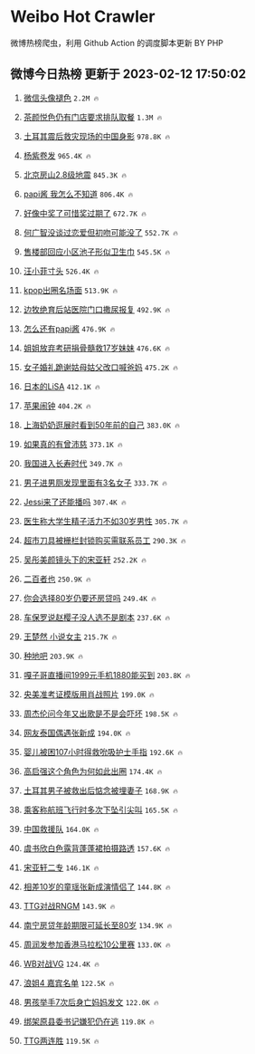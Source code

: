# Weibo Hot Crawler 



微博热榜爬虫，利用 Github Action 的调度脚本更新 BY PHP 


## 微博今日热榜 更新于 2023-02-12 17:50:02 
1. [微信头像褪色](https://s.weibo.com/weibo?q=%E5%BE%AE%E4%BF%A1%E5%A4%B4%E5%83%8F%E8%A4%AA%E8%89%B2&t=31&band_rank=1&Refer=top) `2.2M 🔥` 

1. [茶颜悦色仍有门店要求排队取餐](https://s.weibo.com/weibo?q=%23%E8%8C%B6%E9%A2%9C%E6%82%A6%E8%89%B2%E4%BB%8D%E6%9C%89%E9%97%A8%E5%BA%97%E8%A6%81%E6%B1%82%E6%8E%92%E9%98%9F%E5%8F%96%E9%A4%90%23&t=31&band_rank=2&Refer=top) `1.3M 🔥` 

1. [土耳其震后救灾现场的中国身影](https://s.weibo.com/weibo?q=%23%E5%9C%9F%E8%80%B3%E5%85%B6%E9%9C%87%E5%90%8E%E6%95%91%E7%81%BE%E7%8E%B0%E5%9C%BA%E7%9A%84%E4%B8%AD%E5%9B%BD%E8%BA%AB%E5%BD%B1%23&t=31&band_rank=3&Refer=top) `978.8K 🔥` 

1. [杨紫卷发](https://s.weibo.com/weibo?q=%23%E6%9D%A8%E7%B4%AB%E5%8D%B7%E5%8F%91%23&t=31&band_rank=4&Refer=top) `965.4K 🔥` 

1. [北京房山2.8级地震](https://s.weibo.com/weibo?q=%23%E5%8C%97%E4%BA%AC%E6%88%BF%E5%B1%B12.8%E7%BA%A7%E5%9C%B0%E9%9C%87%23&t=31&band_rank=5&Refer=top) `845.3K 🔥` 

1. [papi酱 我怎么不知道](https://s.weibo.com/weibo?q=papi%E9%85%B1%20%E6%88%91%E6%80%8E%E4%B9%88%E4%B8%8D%E7%9F%A5%E9%81%93&t=31&band_rank=6&Refer=top) `806.4K 🔥` 

1. [好像中奖了可惜奖过期了](https://s.weibo.com/weibo?q=%23%E5%A5%BD%E5%83%8F%E4%B8%AD%E5%A5%96%E4%BA%86%E5%8F%AF%E6%83%9C%E5%A5%96%E8%BF%87%E6%9C%9F%E4%BA%86%23&t=31&band_rank=7&Refer=top) `672.7K 🔥` 

1. [何广智没谈过恋爱但初吻可能没了](https://s.weibo.com/weibo?q=%23%E4%BD%95%E5%B9%BF%E6%99%BA%E6%B2%A1%E8%B0%88%E8%BF%87%E6%81%8B%E7%88%B1%E4%BD%86%E5%88%9D%E5%90%BB%E5%8F%AF%E8%83%BD%E6%B2%A1%E4%BA%86%23&t=31&band_rank=8&Refer=top) `552.7K 🔥` 

1. [售楼部回应小区池子形似卫生巾](https://s.weibo.com/weibo?q=%23%E5%94%AE%E6%A5%BC%E9%83%A8%E5%9B%9E%E5%BA%94%E5%B0%8F%E5%8C%BA%E6%B1%A0%E5%AD%90%E5%BD%A2%E4%BC%BC%E5%8D%AB%E7%94%9F%E5%B7%BE%23&t=31&band_rank=9&Refer=top) `545.5K 🔥` 

1. [汪小菲寸头](https://s.weibo.com/weibo?q=%23%E6%B1%AA%E5%B0%8F%E8%8F%B2%E5%AF%B8%E5%A4%B4%23&t=31&band_rank=10&Refer=top) `526.4K 🔥` 

1. [kpop出圈名场面](https://s.weibo.com/weibo?q=%23kpop%E5%87%BA%E5%9C%88%E5%90%8D%E5%9C%BA%E9%9D%A2%23&t=31&band_rank=11&Refer=top) `513.9K 🔥` 

1. [边牧绝育后站医院门口撒尿报复](https://s.weibo.com/weibo?q=%23%E8%BE%B9%E7%89%A7%E7%BB%9D%E8%82%B2%E5%90%8E%E7%AB%99%E5%8C%BB%E9%99%A2%E9%97%A8%E5%8F%A3%E6%92%92%E5%B0%BF%E6%8A%A5%E5%A4%8D%23&t=31&band_rank=12&Refer=top) `492.9K 🔥` 

1. [怎么还有papi酱](https://s.weibo.com/weibo?q=%E6%80%8E%E4%B9%88%E8%BF%98%E6%9C%89papi%E9%85%B1&t=31&band_rank=13&Refer=top) `476.9K 🔥` 

1. [姐姐放弃考研捐骨髓救17岁妹妹](https://s.weibo.com/weibo?q=%23%E5%A7%90%E5%A7%90%E6%94%BE%E5%BC%83%E8%80%83%E7%A0%94%E6%8D%90%E9%AA%A8%E9%AB%93%E6%95%9117%E5%B2%81%E5%A6%B9%E5%A6%B9%23&t=31&band_rank=14&Refer=top) `476.6K 🔥` 

1. [女子婚礼跪谢姑母姑父改口喊爸妈](https://s.weibo.com/weibo?q=%23%E5%A5%B3%E5%AD%90%E5%A9%9A%E7%A4%BC%E8%B7%AA%E8%B0%A2%E5%A7%91%E6%AF%8D%E5%A7%91%E7%88%B6%E6%94%B9%E5%8F%A3%E5%96%8A%E7%88%B8%E5%A6%88%23&t=31&band_rank=15&Refer=top) `475.2K 🔥` 

1. [日本的LiSA](https://s.weibo.com/weibo?q=%E6%97%A5%E6%9C%AC%E7%9A%84LiSA&t=31&band_rank=16&Refer=top) `412.1K 🔥` 

1. [苹果闹钟](https://s.weibo.com/weibo?q=%E8%8B%B9%E6%9E%9C%E9%97%B9%E9%92%9F&t=31&band_rank=17&Refer=top) `404.2K 🔥` 

1. [上海奶奶逛展时看到50年前的自己](https://s.weibo.com/weibo?q=%23%E4%B8%8A%E6%B5%B7%E5%A5%B6%E5%A5%B6%E9%80%9B%E5%B1%95%E6%97%B6%E7%9C%8B%E5%88%B050%E5%B9%B4%E5%89%8D%E7%9A%84%E8%87%AA%E5%B7%B1%23&t=31&band_rank=18&Refer=top) `383.0K 🔥` 

1. [如果真的有曾沛慈](https://s.weibo.com/weibo?q=%E5%A6%82%E6%9E%9C%E7%9C%9F%E7%9A%84%E6%9C%89%E6%9B%BE%E6%B2%9B%E6%85%88&t=31&band_rank=19&Refer=top) `373.1K 🔥` 

1. [我国进入长寿时代](https://s.weibo.com/weibo?q=%23%E6%88%91%E5%9B%BD%E8%BF%9B%E5%85%A5%E9%95%BF%E5%AF%BF%E6%97%B6%E4%BB%A3%23&t=31&band_rank=20&Refer=top) `349.7K 🔥` 

1. [男子进男厕发现里面有3名女子](https://s.weibo.com/weibo?q=%23%E7%94%B7%E5%AD%90%E8%BF%9B%E7%94%B7%E5%8E%95%E5%8F%91%E7%8E%B0%E9%87%8C%E9%9D%A2%E6%9C%893%E5%90%8D%E5%A5%B3%E5%AD%90%23&t=31&band_rank=21&Refer=top) `333.7K 🔥` 

1. [Jessi来了还能播吗](https://s.weibo.com/weibo?q=Jessi%E6%9D%A5%E4%BA%86%E8%BF%98%E8%83%BD%E6%92%AD%E5%90%97&t=31&band_rank=22&Refer=top) `307.4K 🔥` 

1. [医生称大学生精子活力不如30岁男性](https://s.weibo.com/weibo?q=%23%E5%8C%BB%E7%94%9F%E7%A7%B0%E5%A4%A7%E5%AD%A6%E7%94%9F%E7%B2%BE%E5%AD%90%E6%B4%BB%E5%8A%9B%E4%B8%8D%E5%A6%8230%E5%B2%81%E7%94%B7%E6%80%A7%23&t=31&band_rank=23&Refer=top) `305.7K 🔥` 

1. [超市刀具被栅栏封锁购买需联系员工](https://s.weibo.com/weibo?q=%23%E8%B6%85%E5%B8%82%E5%88%80%E5%85%B7%E8%A2%AB%E6%A0%85%E6%A0%8F%E5%B0%81%E9%94%81%E8%B4%AD%E4%B9%B0%E9%9C%80%E8%81%94%E7%B3%BB%E5%91%98%E5%B7%A5%23&t=31&band_rank=24&Refer=top) `290.3K 🔥` 

1. [吴彤美颜镜头下的宋亚轩](https://s.weibo.com/weibo?q=%23%E5%90%B4%E5%BD%A4%E7%BE%8E%E9%A2%9C%E9%95%9C%E5%A4%B4%E4%B8%8B%E7%9A%84%E5%AE%8B%E4%BA%9A%E8%BD%A9%23&t=31&band_rank=25&Refer=top) `252.2K 🔥` 

1. [二百者也](https://s.weibo.com/weibo?q=%23%E4%BA%8C%E7%99%BE%E8%80%85%E4%B9%9F%23&t=31&band_rank=26&Refer=top) `250.9K 🔥` 

1. [你会选择80岁仍要还房贷吗](https://s.weibo.com/weibo?q=%23%E4%BD%A0%E4%BC%9A%E9%80%89%E6%8B%A980%E5%B2%81%E4%BB%8D%E8%A6%81%E8%BF%98%E6%88%BF%E8%B4%B7%E5%90%97%23&t=31&band_rank=27&Refer=top) `249.4K 🔥` 

1. [车保罗说赵樱子没人选不是剧本](https://s.weibo.com/weibo?q=%23%E8%BD%A6%E4%BF%9D%E7%BD%97%E8%AF%B4%E8%B5%B5%E6%A8%B1%E5%AD%90%E6%B2%A1%E4%BA%BA%E9%80%89%E4%B8%8D%E6%98%AF%E5%89%A7%E6%9C%AC%23&t=31&band_rank=28&Refer=top) `237.6K 🔥` 

1. [王楚然 小说女主](https://s.weibo.com/weibo?q=%E7%8E%8B%E6%A5%9A%E7%84%B6%20%E5%B0%8F%E8%AF%B4%E5%A5%B3%E4%B8%BB&t=31&band_rank=29&Refer=top) `215.7K 🔥` 

1. [种地吧](https://s.weibo.com/weibo?q=%E7%A7%8D%E5%9C%B0%E5%90%A7&t=31&band_rank=30&Refer=top) `203.9K 🔥` 

1. [嘎子哥直播间1999元手机1880能买到](https://s.weibo.com/weibo?q=%23%E5%98%8E%E5%AD%90%E5%93%A5%E7%9B%B4%E6%92%AD%E9%97%B41999%E5%85%83%E6%89%8B%E6%9C%BA1880%E8%83%BD%E4%B9%B0%E5%88%B0%23&t=31&band_rank=31&Refer=top) `203.8K 🔥` 

1. [央美准考证模版用肖战照片](https://s.weibo.com/weibo?q=%23%E5%A4%AE%E7%BE%8E%E5%87%86%E8%80%83%E8%AF%81%E6%A8%A1%E7%89%88%E7%94%A8%E8%82%96%E6%88%98%E7%85%A7%E7%89%87%23&t=31&band_rank=32&Refer=top) `199.0K 🔥` 

1. [周杰伦问今年又出歌是不是会吓坏](https://s.weibo.com/weibo?q=%23%E5%91%A8%E6%9D%B0%E4%BC%A6%E9%97%AE%E4%BB%8A%E5%B9%B4%E5%8F%88%E5%87%BA%E6%AD%8C%E6%98%AF%E4%B8%8D%E6%98%AF%E4%BC%9A%E5%90%93%E5%9D%8F%23&t=31&band_rank=33&Refer=top) `198.5K 🔥` 

1. [网友泰国偶遇张新成](https://s.weibo.com/weibo?q=%23%E7%BD%91%E5%8F%8B%E6%B3%B0%E5%9B%BD%E5%81%B6%E9%81%87%E5%BC%A0%E6%96%B0%E6%88%90%23&t=31&band_rank=34&Refer=top) `194.0K 🔥` 

1. [婴儿被困107小时得救吮吸护士手指](https://s.weibo.com/weibo?q=%23%E5%A9%B4%E5%84%BF%E8%A2%AB%E5%9B%B0107%E5%B0%8F%E6%97%B6%E5%BE%97%E6%95%91%E5%90%AE%E5%90%B8%E6%8A%A4%E5%A3%AB%E6%89%8B%E6%8C%87%23&t=31&band_rank=35&Refer=top) `192.6K 🔥` 

1. [高启强这个角色为何如此出圈](https://s.weibo.com/weibo?q=%23%E9%AB%98%E5%90%AF%E5%BC%BA%E8%BF%99%E4%B8%AA%E8%A7%92%E8%89%B2%E4%B8%BA%E4%BD%95%E5%A6%82%E6%AD%A4%E5%87%BA%E5%9C%88%23&t=31&band_rank=36&Refer=top) `174.4K 🔥` 

1. [土耳其男子被救出后惦念被埋妻子](https://s.weibo.com/weibo?q=%23%E5%9C%9F%E8%80%B3%E5%85%B6%E7%94%B7%E5%AD%90%E8%A2%AB%E6%95%91%E5%87%BA%E5%90%8E%E6%83%A6%E5%BF%B5%E8%A2%AB%E5%9F%8B%E5%A6%BB%E5%AD%90%23&t=31&band_rank=37&Refer=top) `168.9K 🔥` 

1. [乘客称航班飞行时多次下坠引尖叫](https://s.weibo.com/weibo?q=%23%E4%B9%98%E5%AE%A2%E7%A7%B0%E8%88%AA%E7%8F%AD%E9%A3%9E%E8%A1%8C%E6%97%B6%E5%A4%9A%E6%AC%A1%E4%B8%8B%E5%9D%A0%E5%BC%95%E5%B0%96%E5%8F%AB%23&t=31&band_rank=38&Refer=top) `165.5K 🔥` 

1. [中国救援队](https://s.weibo.com/weibo?q=%E4%B8%AD%E5%9B%BD%E6%95%91%E6%8F%B4%E9%98%9F&t=31&band_rank=39&Refer=top) `164.0K 🔥` 

1. [虞书欣白色露背蓬蓬裙拍摄路透](https://s.weibo.com/weibo?q=%23%E8%99%9E%E4%B9%A6%E6%AC%A3%E7%99%BD%E8%89%B2%E9%9C%B2%E8%83%8C%E8%93%AC%E8%93%AC%E8%A3%99%E6%8B%8D%E6%91%84%E8%B7%AF%E9%80%8F%23&t=31&band_rank=40&Refer=top) `157.6K 🔥` 

1. [宋亚轩二专](https://s.weibo.com/weibo?q=%E5%AE%8B%E4%BA%9A%E8%BD%A9%E4%BA%8C%E4%B8%93&t=31&band_rank=41&Refer=top) `146.1K 🔥` 

1. [相差10岁的童瑶张新成演情侣了](https://s.weibo.com/weibo?q=%23%E7%9B%B8%E5%B7%AE10%E5%B2%81%E7%9A%84%E7%AB%A5%E7%91%B6%E5%BC%A0%E6%96%B0%E6%88%90%E6%BC%94%E6%83%85%E4%BE%A3%E4%BA%86%23&t=31&band_rank=42&Refer=top) `144.8K 🔥` 

1. [TTG对战RNGM](https://s.weibo.com/weibo?q=%23TTG%E5%AF%B9%E6%88%98RNGM%23&t=31&band_rank=43&Refer=top) `143.9K 🔥` 

1. [南宁房贷年龄期限可延长至80岁](https://s.weibo.com/weibo?q=%23%E5%8D%97%E5%AE%81%E6%88%BF%E8%B4%B7%E5%B9%B4%E9%BE%84%E6%9C%9F%E9%99%90%E5%8F%AF%E5%BB%B6%E9%95%BF%E8%87%B380%E5%B2%81%23&t=31&band_rank=44&Refer=top) `134.9K 🔥` 

1. [周润发参加香港马拉松10公里赛](https://s.weibo.com/weibo?q=%23%E5%91%A8%E6%B6%A6%E5%8F%91%E5%8F%82%E5%8A%A0%E9%A6%99%E6%B8%AF%E9%A9%AC%E6%8B%89%E6%9D%BE10%E5%85%AC%E9%87%8C%E8%B5%9B%23&t=31&band_rank=45&Refer=top) `133.0K 🔥` 

1. [WB对战VG](https://s.weibo.com/weibo?q=%23WB%E5%AF%B9%E6%88%98VG%23&t=31&band_rank=46&Refer=top) `124.4K 🔥` 

1. [浪姐4 嘉宾名单](https://s.weibo.com/weibo?q=%E6%B5%AA%E5%A7%904%20%E5%98%89%E5%AE%BE%E5%90%8D%E5%8D%95&t=31&band_rank=47&Refer=top) `122.5K 🔥` 

1. [男孩举手7次后身亡妈妈发文](https://s.weibo.com/weibo?q=%23%E7%94%B7%E5%AD%A9%E4%B8%BE%E6%89%8B7%E6%AC%A1%E5%90%8E%E8%BA%AB%E4%BA%A1%E5%A6%88%E5%A6%88%E5%8F%91%E6%96%87%23&t=31&band_rank=48&Refer=top) `122.0K 🔥` 

1. [绑架原县委书记嫌犯仍在逃](https://s.weibo.com/weibo?q=%23%E7%BB%91%E6%9E%B6%E5%8E%9F%E5%8E%BF%E5%A7%94%E4%B9%A6%E8%AE%B0%E5%AB%8C%E7%8A%AF%E4%BB%8D%E5%9C%A8%E9%80%83%23&t=31&band_rank=49&Refer=top) `119.8K 🔥` 

1. [TTG两连胜](https://s.weibo.com/weibo?q=%23TTG%E4%B8%A4%E8%BF%9E%E8%83%9C%23&t=31&band_rank=50&Refer=top) `119.5K 🔥` 

